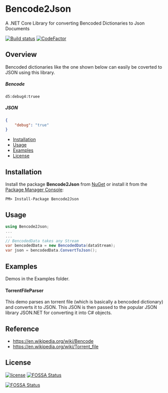 # Bencode2Json

A .NET Core Library for converting Bencoded Dictionaries to Json Documents 

[![Build status](https://ci.appveyor.com/api/projects/status/fcije8tvireboq8d/branch/master?svg=true)](https://ci.appveyor.com/project/vijayshinva/bencode2json/branch/master)
[![CodeFactor](https://www.codefactor.io/repository/github/vijayshinva/bencode2json/badge)](https://www.codefactor.io/repository/github/vijayshinva/bencode2json)

## Overview
Bencoded dictionaries like the one shown below can easily be coverted to JSON using this library.

##### Bencode
```bencode
d5:debug4:truee
```
##### JSON
```json
{
    "debug": "true"
}
```
- [Installation](#installation)
- [Usage](#usage)
- [Examples](#examples)
- [License](#license)

## Installation

Install the package **Bencode2Json** from [NuGet](https://www.nuget.org/packages/Bencode2Json/) 
or install it from the [Package Manager Console](https://docs.microsoft.com/en-us/nuget/tools/package-manager-console):

```
PM> Install-Package Bencode2Json
```

## Usage

```C#
using Bencode2Json;
...
...
// BencodedData takes any Stream
var bencodedData = new BencodedData(dataStream);
var json = bencodedData.ConvertToJson();
```

## Examples
Demos in the Examples folder.

#### TorrentFileParser
This demo parses an torrent file (which is basically a bencoded dictionary) and converts it to JSON. This JSON is then passed to the popular JSON library JSON.NET for converting it into C# objects.

## Reference
- https://en.wikipedia.org/wiki/Bencode
- https://en.wikipedia.org/wiki/Torrent_file


## License
[![license](https://img.shields.io/github/license/mashape/apistatus.svg)](https://github.com/vijayshinva/Bencode2Json/blob/master/LICENSE)
[![FOSSA Status](https://app.fossa.io/api/projects/git%2Bhttps%3A%2F%2Fgithub.com%2Fvijayshinva%2FBencode2Json.svg?type=shield)](https://app.fossa.io/projects/git%2Bhttps%3A%2F%2Fgithub.com%2Fvijayshinva%2FBencode2Json?ref=badge_shield)

[![FOSSA Status](https://app.fossa.io/api/projects/git%2Bhttps%3A%2F%2Fgithub.com%2Fvijayshinva%2FBencode2Json.svg?type=large)](https://app.fossa.io/projects/git%2Bhttps%3A%2F%2Fgithub.com%2Fvijayshinva%2FBencode2Json?ref=badge_large)
